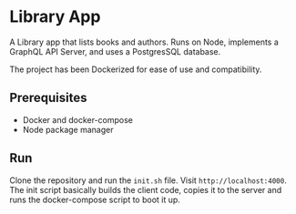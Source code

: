 # Library App
A Library app that lists books and authors. Runs on Node, implements a GraphQL API Server, and uses a PostgresSQL database.

The project has been Dockerized for ease of use and compatibility.

## Prerequisites
* Docker and docker-compose
* Node package manager

## Run
Clone the repository and run the `init.sh` file. Visit `http://localhost:4000`. The init script basically builds the client code, copies it to the server and runs the docker-compose script to boot it up.
